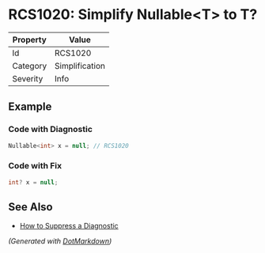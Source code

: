 # RCS1020: Simplify Nullable\<T> to T?

| Property | Value          |
| -------- | -------------- |
| Id       | RCS1020        |
| Category | Simplification |
| Severity | Info           |

## Example

### Code with Diagnostic

```csharp
Nullable<int> x = null; // RCS1020
```

### Code with Fix

```csharp
int? x = null;
```

## See Also

* [How to Suppress a Diagnostic](../HowToConfigureAnalyzers.md#how-to-suppress-a-diagnostic)


*\(Generated with [DotMarkdown](http://github.com/JosefPihrt/DotMarkdown)\)*